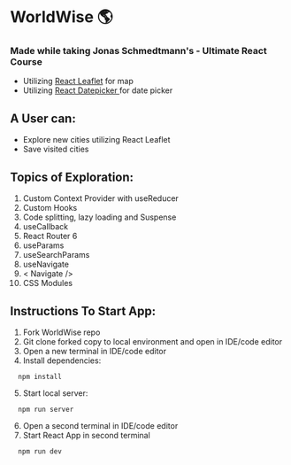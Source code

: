 # WorldWise 🌎

### Made while taking Jonas Schmedtmann's - Ultimate React Course

- Utilizing <a href="https://react-leaflet.js.org/">React Leaflet</a> for map
- Utilizing <a href="https://reactdatepicker.com/">React Datepicker </a> for date picker

## A User can:

- Explore new cities utilizing React Leaflet
- Save visited cities

## Topics of Exploration:

1. Custom Context Provider with useReducer
2. Custom Hooks
3. Code splitting, lazy loading and Suspense
4. useCallback
5. React Router 6
6. useParams
7. useSearchParams
8. useNavigate
9. < Navigate />
10. CSS Modules

## Instructions To Start App:

1. Fork WorldWise repo
2. Git clone forked copy to local environment and open in IDE/code editor
3. Open a new terminal in IDE/code editor
4. Install dependencies:

```
  npm install
```

5. Start local server:

```
  npm run server
```

6. Open a second terminal in IDE/code editor
7. Start React App in second terminal

```
  npm run dev
```
